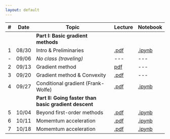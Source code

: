 ```yaml
---
layout: default
---
```



| # | Date  | Topic  | Lecture | Notebook  |
|-|-|-|-|-|
| | | **Part I: Basic gradient methods** | | |
| 1 | 08/30 | Intro & Preliminaries  | [.pdf]() | [.ipynb]()
| - | 09/06 | *No class (traveling)* | ---  | ---  |
| 2 | 09/13 | Gradient method | [pdf]()  | --- |
| 3 | 09/20 | Gradient method & Convexity | [.pdf]()  | --- |
| 4 | 09/27 | Conditional gradient (Frank-Wolfe) | [.pdf]()  | [.ipynb]()  |
| | | **Part II: Going faster than basic gradient descent** | | |
| 5 | 10/04 | Beyond first-order methods | [.pdf]()  | [.ipynb]()  |
| 6 | 10/11 | Momemtum acceleration | [.pdf]()  | [.ipynb]()  |
| 7 | 10/18 | Momemtum acceleration | [.pdf]()  | [.ipynb]()  |
